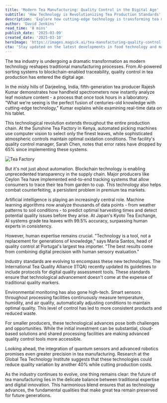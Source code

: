 ```yaml
---
title: 'Modern Tea Manufacturing: Quality Control in the Digital Age'
subtitle: 'How Technology is Revolutionizing Tea Production Standards'
description: 'Explore how cutting-edge technology is transforming tea manufacturing, from AI-powered sorting to blockchain traceability. Learn how traditional expertise combines with digital innovation to ensure superior quality control in modern tea production.'
author: 'David Jenkins'
read_time: '8 mins'
publish_date: '2025-03-09'
created_date: '2025-03-10'
heroImage: 'https://images.magick.ai/tea-manufacturing-quality-control.jpg'
cta: 'Stay updated on the latest developments in food technology and manufacturing innovation. Follow us on LinkedIn for exclusive insights and industry analysis that keeps you ahead of the curve.'
---
```


The tea industry is undergoing a dramatic transformation as modern technology reshapes traditional manufacturing processes. From AI-powered sorting systems to blockchain-enabled traceability, quality control in tea production has entered the digital age.

In the misty hills of Darjeeling, India, fifth-generation tea producer Rajesh Kumar demonstrates how handheld spectrometers now instantly analyze leaf moisture content - a process that once took hours in a laboratory. "What we're seeing is the perfect fusion of centuries-old knowledge with cutting-edge technology," Kumar explains while examining real-time data on his tablet.

This technological revolution extends throughout the entire production chain. At the Sunshine Tea Factory in Kenya, automated picking machines use computer vision to select only the finest leaves, while sophisticated atmospheric controls maintain optimal oxidation conditions. The facility's quality control manager, Sarah Chen, notes that error rates have dropped by 65% since implementing these systems.

![Tea Factory](https://images.magick.ai/tea-manufacturing-quality-control.jpg)

But it's not just about automation. Blockchain technology is enabling unprecedented transparency in the supply chain. Major producers like Ceylon Tea have implemented end-to-end tracking systems that allow consumers to trace their tea from garden to cup. This technology also helps combat counterfeiting, a persistent problem in premium tea markets.

Artificial intelligence is playing an increasingly central role. Machine learning algorithms now analyze thousands of data points - from weather patterns to soil conditions - to predict optimal harvesting times and detect potential quality issues before they arise. At Japan's Kyoto Tea Exchange, AI systems grade tea leaves with 99.5% accuracy, surpassing human experts in consistency.

However, human expertise remains crucial. "Technology is a tool, not a replacement for generations of knowledge," says Maria Santos, head of quality control at Portugal's largest tea importer. "The best results come from combining digital precision with human sensory evaluation."

Industry standards are evolving to encompass these new technologies. The International Tea Quality Alliance (ITQA) recently updated its guidelines to include protocols for digital quality assessment tools. These standards ensure that technological advancement doesn't come at the expense of traditional quality markers.

Environmental monitoring has also gone high-tech. Smart sensors throughout processing facilities continuously measure temperature, humidity, and air quality, automatically adjusting conditions to maintain optimal quality. This level of control has led to more consistent products and reduced waste.

For smaller producers, these technological advances pose both challenges and opportunities. While the initial investment can be substantial, cloud-based solutions and shared processing facilities are making advanced quality control tools more accessible.

Looking ahead, the integration of quantum sensors and advanced robotics promises even greater precision in tea manufacturing. Research at the Global Tea Technology Institute suggests that these technologies could reduce quality variation by another 40% while cutting production costs.

As the industry continues to evolve, one thing remains clear: the future of tea manufacturing lies in the delicate balance between traditional expertise and digital innovation. This harmonious blend ensures that as technology advances, the fundamental qualities that make great tea remain preserved for future generations.